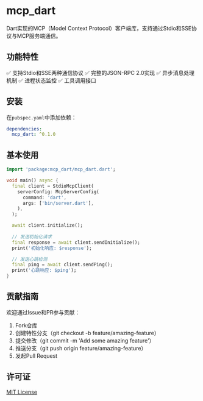 # mcp_dart

Dart实现的MCP（Model Context Protocol）客户端库，支持通过Stdio和SSE协议与MCP服务端通信。

## 功能特性

✅ 支持Stdio和SSE两种通信协议
✅ 完整的JSON-RPC 2.0实现
✅ 异步消息处理机制
✅ 进程状态监控
✅ 工具调用接口

## 安装

在`pubspec.yaml`中添加依赖：
```yaml
dependencies:
  mcp_dart: ^0.1.0
```

## 基本使用

```dart
import 'package:mcp_dart/mcp_dart.dart';

void main() async {
  final client = StdioMcpClient(
    serverConfig: McpServerConfig(
      command: 'dart',
      args: ['bin/server.dart'],
    ),
  );

  await client.initialize();
  
  // 发送初始化请求
  final response = await client.sendInitialize();
  print('初始化响应: $response');

  // 发送心跳检测
  final ping = await client.sendPing();
  print('心跳响应: $ping');
}
```

## 贡献指南

欢迎通过Issue和PR参与贡献：
1. Fork仓库
2. 创建特性分支（git checkout -b feature/amazing-feature）
3. 提交修改（git commit -m 'Add some amazing feature'）
4. 推送分支（git push origin feature/amazing-feature）
5. 发起Pull Request

## 许可证

[MIT License](LICENSE)
